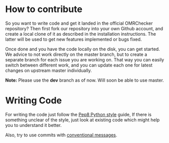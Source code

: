 # How to contribute
So you want to write code and get it landed in the official OMRChecker repository? 
Then first fork our repository into your own Github account, and create a local clone of it as described in the installation instructions. 
The latter will be used to get new features implemented or bugs fixed.

Once done and you have the code locally on the disk, you can get started. We advice to not work directly on the master branch, 
but to create a separate branch for each issue you are working on. That way you can easily switch between different work, 
and you can update each one for latest changes on upstream master individually. 

**Note:** Please use the **dev** branch as of now. Will soon be able to use master.
 
# Writing Code
For writing the code just follow the [Pep8 Python style](https://peps.python.org/pep-0008/) guide, If there is something unclear of the style, just look at existing code which might help you to understand it better.

Also, try to use commits with [conventional messages](https://www.conventionalcommits.org/en/v1.0.0/#summary). 
